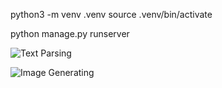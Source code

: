 python3 -m venv .venv
source .venv/bin/activate

python manage.py runserver

![Text Parsing](https://github.com/user-attachments/assets/ef72198b-02fa-40fa-a00c-b14ed7011a66)

![Image Generating](https://github.com/user-attachments/assets/9e0d4dfc-4629-40b3-a3ea-74b741488770)
